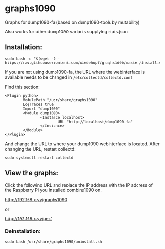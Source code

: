 # graphs1090
Graphs for dump1090-fa (based on dump1090-tools by mutability)

Also works for other dump1090 variants supplying stats.json

## Installation:
```
sudo bash -c "$(wget -O - https://raw.githubusercontent.com/wiedehopf/graphs1090/master/install.sh)"
```

If you are not using dump1090-fa, the URL where the webinterface is available needs to be changed in
`/etc/collectd/collectd.conf`

Find this section:
```
<Plugin python>
        ModulePath "/usr/share/graphs1090"
        LogTraces true
        Import "dump1090"
        <Module dump1090>
                <Instance localhost>
                        URL "http://localhost/dump1090-fa"
                </Instance>
        </Module>
</Plugin>
```
And change the URL to where your dump1090 webinterface is located.
After changing the URL, restart collectd:
```
sudo systemctl restart collectd
```

## View the graphs:

Click the following URL and replace the IP address with the IP address of the Raspberry Pi you installed combine1090 on.

http://192.168.x.yy/graphs1090

or

http://192.168.x.yy/perf


### Deinstallation:
```
sudo bash /usr/share/graphs1090/uninstall.sh
```
